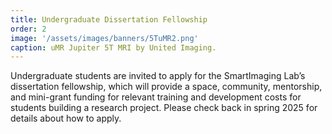 ```yaml
---
title: Undergraduate Dissertation Fellowship
order: 2
image: '/assets/images/banners/5TuMR2.png'
caption: uMR Jupiter 5T MRI by United Imaging.
---
```


Undergraduate students are invited to apply for the SmartImaging Lab’s dissertation fellowship, which will provide a space, community, mentorship, and mini-grant funding for relevant training and development costs for students building a research project. Please check back in spring 2025 for details about how to apply.